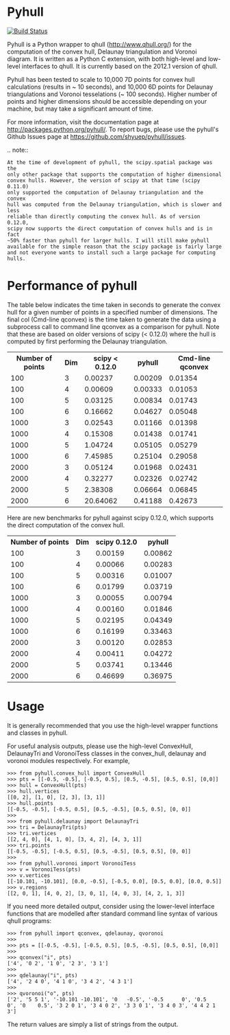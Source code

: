 Pyhull
=======
[![Build Status](https://travis-ci.org/shyuep/pyhull.png)](https://travis-ci.org/shyuep/pyhull)

Pyhull is a Python wrapper to qhull (http://www.qhull.org/) for the
computation of the convex hull, Delaunay triangulation and Voronoi diagram.
It is written as a Python C extension, with both high-level and low-level
interfaces to qhull. It is currently based on the 2012.1 version of qhull.

Pyhull has been tested to scale to 10,000 7D points for convex hull
calculations (results in ~ 10 seconds), and 10,000 6D points for Delaunay
triangulations and Voronoi tesselations (~ 100 seconds). Higher number of
points and higher dimensions should be accessible depending on your machine,
but may take a significant amount of time.

For more information, visit the documentation page at
http://packages.python.org/pyhull/. To report bugs,
please use the pyhull's Github Issues page at
https://github.com/shyuep/pyhull/issues.

.. note::

    At the time of development of pyhull, the scipy.spatial package was the
    only other package that supports the computation of higher dimensional
    convex hulls. However, the version of scipy at that time (scipy 0.11.0)
    only supported the computation of Delaunay triangulation and the convex
    hull was computed from the Delaunay triangulation, which is slower and less
    reliable than directly computing the convex hull. As of version 0.12.0,
    scipy now supports the direct computation of convex hulls and is in fact
    ~50% faster than pyhull for larger hulls. I will still make pyhull
    available for the simple reason that the scipy package is fairly large
    and not everyone wants to install such a large package for computing hulls.

Performance of pyhull
=====================

The table below indicates the time taken in seconds to generate the convex
hull for a given number of points in a specified number of dimensions. The
final col (Cmd-line qconvex) is the time taken to generate the data using a
subprocess call to command line qconvex as a comparison for pyhull. Note that
these are based on older versions of scipy (< 0.12.0) where the hull is
computed by first performing the Delaunay triangulation.

<table>
<tr>
<th>Number of points</th>
<th>Dim</th>
<th>scipy < 0.12.0</th>
<th>pyhull</th>
<th>Cmd-line qconvex</th>
<tr>
<td>100</td><td>3</td>
<td>0.00237</td>
<td>0.00209</td>
<td>0.01354</td>
</tr>
<tr>
<td>100</td><td>4</td>
<td>0.00609</td>
<td>0.00333</td>
<td>0.01053</td>
</tr>
<tr>
<td>100</td><td>5</td>
<td>0.03125</td>
<td>0.00834</td>
<td>0.01743</td>
</tr>
<tr>
<td>100</td><td>6</td>
<td>0.16662</td>
<td>0.04627</td>
<td>0.05048</td>
</tr>
<tr>
<td>1000</td><td>3</td>
<td>0.02543</td>
<td>0.01166</td>
<td>0.01398</td>
</tr>
<tr>
<td>1000</td><td>4</td>
<td>0.15308</td>
<td>0.01438</td>
<td>0.01741</td>
</tr>
<tr>
<td>1000</td><td>5</td>
<td>1.04724</td>
<td>0.05105</td>
<td>0.05279</td>
</tr>
<tr>
<td>1000</td><td>6</td>
<td>7.45985</td>
<td>0.25104</td>
<td>0.29058</td>
</tr>
<tr>
<td>2000</td><td>3</td>
<td>0.05124</td>
<td>0.01968</td>
<td>0.02431</td>
</tr>
<tr>
<td>2000</td><td>4</td>
<td>0.32277</td>
<td>0.02326</td>
<td>0.02742</td>
</tr>
<tr>
<td>2000</td><td>5</td>
<td>2.38308</td>
<td>0.06664</td>
<td>0.06845</td>
</tr>
<tr>
<td>2000</td><td>6</td>
<td>20.64062</td>
<td>0.41188</td>
<td>0.42673</td>
</tr>
</table>

Here are new benchmarks for pyhull against scipy 0.12.0, which supports the
direct computation of the convex hull.

<table>
<tr><th>Number of points</th>
<th>Dim</th><th>scipy 0.12.0</th>
<th>pyhull</th>
<tr>
<td>100</td><td>3</td>
<td>0.00159</td>
<td>0.00862</td>
</tr>
<tr>
<td>100</td><td>4</td>
<td>0.00066</td>
<td>0.00283</td>
</tr>
<tr>
<td>100</td><td>5</td>
<td>0.00316</td>
<td>0.01007</td>
</tr>
<tr>
<td>100</td><td>6</td>
<td>0.01799</td>
<td>0.03719</td>
</tr>
<tr>
<td>1000</td><td>3</td>
<td>0.00055</td>
<td>0.00794</td>
</tr>
<tr>
<td>1000</td><td>4</td>
<td>0.00160</td>
<td>0.01846</td>
</tr>
<tr>
<td>1000</td><td>5</td>
<td>0.02195</td>
<td>0.04349</td>
</tr>
<tr>
<td>1000</td><td>6</td>
<td>0.16199</td>
<td>0.33463</td>
</tr>
<tr>
<td>2000</td><td>3</td>
<td>0.00120</td>
<td>0.02853</td>
</tr>
<tr>
<td>2000</td><td>4</td>
<td>0.00411</td>
<td>0.04272</td>
</tr>
<tr>
<td>2000</td><td>5</td>
<td>0.03741</td>
<td>0.13446</td>
</tr>
<tr>
<td>2000</td><td>6</td>
<td>0.46699</td>
<td>0.36975</td>
</tr>
</table>

Usage
=====

It is generally recommended that you use the high-level wrapper functions and
classes in pyhull.

For useful analysis outputs, please use the high-level ConvexHull,
DelaunayTri and VoronoiTess classes in the convex_hull,
delaunay and voronoi modules respectively. For example,

    >>> from pyhull.convex_hull import ConvexHull
    >>> pts = [[-0.5, -0.5], [-0.5, 0.5], [0.5, -0.5], [0.5, 0.5], [0,0]]
    >>> hull = ConvexHull(pts)
    >>> hull.vertices
    [[0, 2], [1, 0], [2, 3], [3, 1]]
    >>> hull.points
    [[-0.5, -0.5], [-0.5, 0.5], [0.5, -0.5], [0.5, 0.5], [0, 0]]
    >>>
    >>> from pyhull.delaunay import DelaunayTri
    >>> tri = DelaunayTri(pts)
    >>> tri.vertices
    [[2, 4, 0], [4, 1, 0], [3, 4, 2], [4, 3, 1]]
    >>> tri.points
    [[-0.5, -0.5], [-0.5, 0.5], [0.5, -0.5], [0.5, 0.5], [0, 0]]
    >>>
    >>> from pyhull.voronoi import VoronoiTess
    >>> v = VoronoiTess(pts)
    >>> v.vertices
    [[-10.101, -10.101], [0.0, -0.5], [-0.5, 0.0], [0.5, 0.0], [0.0, 0.5]]
    >>> v.regions
    [[2, 0, 1], [4, 0, 2], [3, 0, 1], [4, 0, 3], [4, 2, 1, 3]]

If you need more detailed output, consider using the lower-level
interface functions that are modelled after standard command line syntax of
various qhull programs:

    >>> from pyhull import qconvex, qdelaunay, qvoronoi
    >>>
    >>> pts = [[-0.5, -0.5], [-0.5, 0.5], [0.5, -0.5], [0.5, 0.5], [0,0]]
    >>>
    >>> qconvex("i", pts)
    ['4', '0 2', '1 0', '2 3', '3 1']
    >>>
    >>> qdelaunay("i", pts)
    ['4', '2 4 0', '4 1 0', '3 4 2', '4 3 1']
    >>>
    >>> qvoronoi("o", pts)
    ['2', '5 5 1', '-10.101 -10.101', '0   -0.5', '-0.5      0', '0.5      0', '0    0.5', '3 2 0 1', '3 4 0 2', '3 3 0 1', '3 4 0 3', '4 4 2 1 3']

The return values are simply a list of strings from the output.
